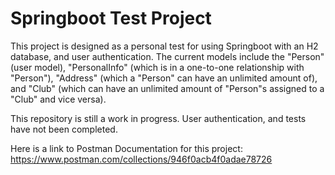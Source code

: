 # Springboot Test Project

This project is designed as a personal test for using Springboot with an H2 database, and user authentication. The current models include the "Person" (user model), "PersonalInfo" (which is in a one-to-one relationship with "Person"), "Address" (which a "Person" can have an unlimited amount of), and "Club" (which can have an unlimited amount of "Person"s assigned to a "Club" and vice versa).

This repository is still a work in progress. User authentication, and tests have not been completed. 

Here is a link to Postman Documentation for this project: https://www.postman.com/collections/946f0acb4f0adae78726
